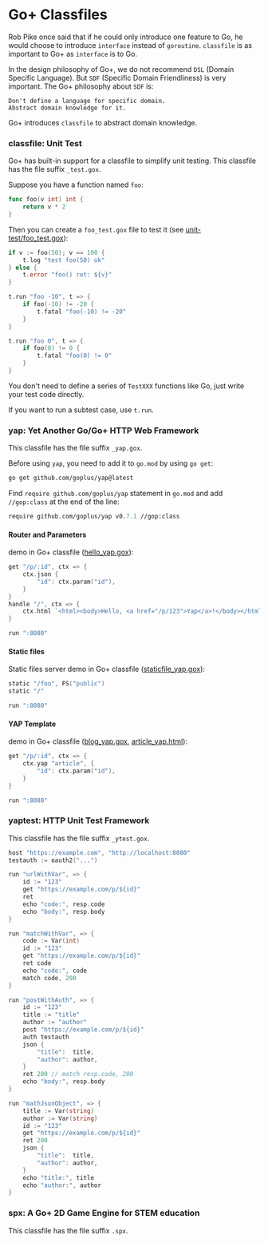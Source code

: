 Go+ Classfiles
=====

Rob Pike once said that if he could only introduce one feature to Go, he would choose to introduce `interface` instead of `goroutine`. `classfile` is as important to Go+ as `interface` is to Go.

In the design philosophy of Go+, we do not recommend `DSL` (Domain Specific Language). But `SDF` (Specific Domain Friendliness) is very important. The Go+ philosophy about `SDF` is:

```
Don't define a language for specific domain.
Abstract domain knowledge for it.
```

Go+ introduces `classfile` to abstract domain knowledge.


### classfile: Unit Test

Go+ has built-in support for a classfile to simplify unit testing. This classfile has the file suffix `_test.gox`.

Suppose you have a function named `foo`:

```go
func foo(v int) int {
	return v * 2
}
```

Then you can create a `foo_test.gox` file to test it (see [unit-test/foo_test.gox](testdata/unit-test/foo_test.gox)):

```go
if v := foo(50); v == 100 {
	t.log "test foo(50) ok"
} else {
	t.error "foo() ret: ${v}"
}

t.run "foo -10", t => {
	if foo(-10) != -20 {
		t.fatal "foo(-10) != -20"
	}
}

t.run "foo 0", t => {
	if foo(0) != 0 {
		t.fatal "foo(0) != 0"
	}
}
```

You don't need to define a series of `TestXXX` functions like Go, just write your test code directly.

If you want to run a subtest case, use `t.run`.


### yap: Yet Another Go/Go+ HTTP Web Framework

This classfile has the file suffix `_yap.gox`.

Before using `yap`, you need to add it to `go.mod` by using `go get`:

```sh
go get github.com/goplus/yap@latest
```

Find `require github.com/goplus/yap` statement in `go.mod` and add `//gop:class` at the end of the line:

```go.mod
require github.com/goplus/yap v0.7.1 //gop:class
```

#### Router and Parameters

demo in Go+ classfile ([hello_yap.gox](https://github.com/goplus/yap/blob/v0.7.2/demo/classfile_hello/hello_yap.gox)):

```go
get "/p/:id", ctx => {
	ctx.json {
		"id": ctx.param("id"),
	}
}
handle "/", ctx => {
	ctx.html `<html><body>Hello, <a href="/p/123">Yap</a>!</body></html>`
}

run ":8080"
```

#### Static files

Static files server demo in Go+ classfile ([staticfile_yap.gox](https://github.com/goplus/yap/blob/v0.7.2/demo/classfile_static/staticfile_yap.gox)):

```go
static "/foo", FS("public")
static "/"

run ":8080"
```

#### YAP Template

demo in Go+ classfile ([blog_yap.gox](https://github.com/goplus/yap/blob/v0.7.2/demo/classfile_blog/blog_yap.gox), [article_yap.html](https://github.com/goplus/yap/blob/v0.7.2/demo/classfile_blog/yap/article_yap.html)):

```go
get "/p/:id", ctx => {
	ctx.yap "article", {
		"id": ctx.param("id"),
	}
}

run ":8080"
```

### yaptest: HTTP Unit Test Framework

This classfile has the file suffix `_ytest.gox`.

```go
host "https://example.com", "http://localhost:8080"
testauth := oauth2("...")

run "urlWithVar", => {
	id := "123"
	get "https://example.com/p/${id}"
	ret
	echo "code:", resp.code
	echo "body:", resp.body
}

run "matchWithVar", => {
	code := Var(int)
	id := "123"
	get "https://example.com/p/${id}"
	ret code
	echo "code:", code
	match code, 200
}

run "postWithAuth", => {
	id := "123"
	title := "title"
	author := "author"
	post "https://example.com/p/${id}"
	auth testauth
	json {
		"title":  title,
		"author": author,
	}
	ret 200 // match resp.code, 200
	echo "body:", resp.body
}

run "mathJsonObject", => {
	title := Var(string)
	author := Var(string)
	id := "123"
	get "https://example.com/p/${id}"
	ret 200
	json {
		"title":  title,
		"author": author,
	}
	echo "title:", title
	echo "author:", author
}
```

### spx: A Go+ 2D Game Engine for STEM education

This classfile has the file suffix `.spx`.
